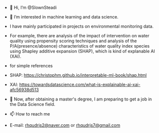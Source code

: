 - 👋 Hi, I’m @SlownSteadi
- 👀 I’m interested in machine learning and data science. 
- I have mainly participated in projects on environmental monitoring data.
- For example, there are analysis of the impact of intervention on water quality using propensity scoring techniques and 
analysis of the P/A(presence/absence) characteristics of water quality index species using Shapley additive expansion (SHAP), which is kind of explanable AI (XAI).

- for simple references
- SHAP: https://christophm.github.io/interpretable-ml-book/shap.html
- XAI: https://towardsdatascience.com/what-is-explainable-ai-xai-afc56938d513

- 🌱 Now, after obtaining a master's degree, I am preparing to get a job in the Data Science field.
- 📫 How to reach me
- E-mail: rhqudrjs2@naver.com or rhqudrjs7@gmail.com

<!---
SlownSteadi/SlownSteadi is a ✨ special ✨ repository because its `README.md` (this file) appears on your GitHub profile.
You can click the Preview link to take a look at your changes.
--->
